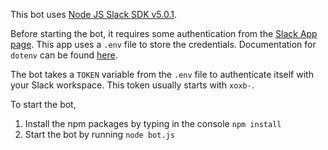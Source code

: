 This bot uses [Node JS Slack SDK v5.0.1](https://slack.dev/node-slack-sdk/).

Before starting the bot, it requires some authentication from the [Slack App page](https://api.slack.com/apps). This app uses a `.env` file to store the credentials. Documentation for `dotenv` can be found [here](https://www.npmjs.com/package/dotenv).

The bot takes a `TOKEN` variable from the `.env` file to authenticate itself with your Slack workspace. This token usually starts with `xoxb-`.

To start the bot,
1. Install the npm packages by typing in the console `npm install`
2. Start the bot by running `node bot.js`